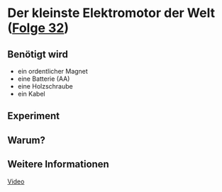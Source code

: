 # Der kleinste Elektromotor der Welt ([Folge 32](http://minkorrekt.de/methodisch-inkorrekt-folge-32-darmzombies/))

## Benötigt wird

- ein ordentlicher Magnet
- eine Batterie (AA)
- eine Holzschraube
- ein Kabel

## Experiment


## Warum?

## Weitere Informationen

[Video](http://youtu.be/6dPSMEcfun4)